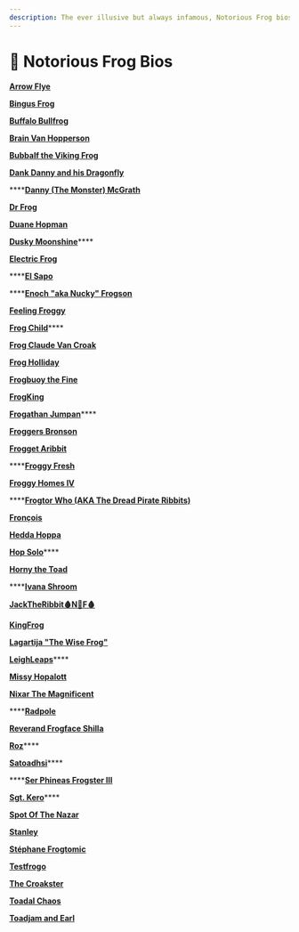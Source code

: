 ```yaml
---
description: The ever illusive but always infamous, Notorious Frog bios!
---
```


# 🐸 Notorious Frog Bios

****[**Arrow Flye**](https://docs.google.com/document/d/1-vgavsvxmPvEsQ\_kdSegg65WV\_zrWtlaVq6Et\_fkm6w/edit?usp=sharing)****

****[**Bingus Frog**](https://docs.google.com/document/d/1L9xoaVsG\_nXOKxCayKZwqIimgZLI7q2R6qqQb874XMk/edit?usp=sharing)****

****[**Buffalo Bullfrog**](https://docs.google.com/document/d/1\_DinLWlMc2FBzExpbm3H30bREx47gLLMBDp8tiRIxSw/edit?usp=sharing)****

****[**Brain Van Hopperson**](https://docs.google.com/document/d/1doucN4jLRlyGM4YLYJg6F0HDfDxNvvuciTNScZihR7U/edit?usp=sharing)****

****[**Bubbalf the Viking Frog**](https://docs.google.com/document/d/1naV1ZN9R6Iy-m4R9IUHVH\_14842dDJ8vtBgKkaUZlO0/edit?usp=sharing)****

****[**Dank Danny and his Dragonfly**](https://docs.google.com/document/d/1En2s2InCiNg76TauQZa78zjKQze1DYZg6\_wEJ-OQWfY/edit?usp=sharing)****

****[**Danny (The Monster) McGrath**](https://docs.google.com/document/d/12omrjP\_b5cN-QygiYDW83ZxuHuswRazj98pMnuJ5sa0/edit?usp=sharing)

****[**Dr Frog**](https://docs.google.com/document/d/1aqvM1w3VNjyq\_bHpbXC7lYHyUrZFw4SgJKjQ2GWB-kM/edit?usp=sharing)****

****[**Duane Hopman**](https://docs.google.com/document/d/1RkshQ9EuSriY36E9LC9rW5N8G8diFqXFbxUWGKMDO10/edit?usp=sharing)****

[**Dusky Moonshine**](https://docs.google.com/document/d/1YqaAUOF--6hA3ZS8KOy9s4vQ-Ir9Ks2qxyIMXriGpXE/edit?usp=sharing)****

****[**Electric Frog**](broken-reference)****

****[**El Sapo**](https://docs.google.com/document/d/1DUgP67S21dii0FD1me2WZB-S3ICLxym4LiuZHA1tbD4/edit?usp=sharing)

****[**Enoch "aka Nucky" Frogson**](https://docs.google.com/document/d/1qaLMXo-CsJt2PHGv-XjJ6fT0bXQ3dcJlVr2\_ato9wdo/edit?usp=sharing)

****[**Feeling Froggy**](https://docs.google.com/document/d/1ffmRP\_hXiDLbl580H5AK6ZeFtKcuq3uZMWWD08TqfdM/edit?usp=sharing)****

[**Frog Child**](https://docs.google.com/document/d/1rTXGbDODft0vNDaYkkRDYeruefEzCn26FhkR\_s0rTSQ/edit?usp=sharing)****

****[**Frog Claude Van Croak**](https://docs.google.com/document/d/1ZXLFZgL1aLXJVMoGf-x3dFC9X-6O-b-gLLOPD8WVg0w/edit?usp=sharing)****

****[**Frog Holliday**](https://docs.google.com/document/d/19qpHDHqtI1NehPVFVO5o\_ctXleVVfaCQox1BBGGpf\_c/edit?usp=sharing)****

****[**Frogbuoy the Fine**](https://docs.google.com/document/d/1vLZQzCUwO7L9VCJqz0ty14EvTpiieuz7w0GTwJoMKHU/edit?usp=sharing)****

****[**FrogKing**](https://docs.google.com/document/d/1T9IA5m2KyojxZiXEjpP9PY4wyxhFZfS6m9uBe3dlLy8/edit?usp=sharing)****

[**Frogathan Jumpan**](https://docs.google.com/document/d/18IVGkrRa5i\_7nZNFD7ngCdtlkgssNbcOBk0BE7YZpVQ/edit?usp=sharing)****

****[**Froggers Bronson**](https://docs.google.com/document/d/1JP5me1Uv-PS50eKxaYoZQ5S85ippiTTJyKvZc\_8zF-c/edit?usp=sharing)****

****[**Frogget Aribbit**](https://docs.google.com/document/d/1Z\_bgIOkxVrNei-48opchHYjNqHetpdtxsG9UORfKY2U/edit?usp=sharing)****

****[**Froggy Fresh**](https://docs.google.com/document/d/1rBZtwNFcBW-KXTIBklU7NE3f48Hp08kmf9w0-3ZkApU/edit?usp=sharing)

****[**Froggy Homes IV**](https://docs.google.com/document/d/1EqbQZImv5d6-0DKcHO8OuWcdt8oWzbvMS4Ck3rM4pzc/edit?usp=sharing)****

****[**Frogtor Who (AKA The Dread Pirate Ribbits)**](https://docs.google.com/document/d/1JE36xYJ1PSDWR3ihF490EtJ4h5AOjmwUragY-\_cirs4/edit?usp=sharing)

[**Fronçois**](https://docs.google.com/document/d/130OOy4B4gFhufAB5P2I6tt7xgPEr8XxGyi77zzEsR6M/edit?usp=sharing)

****[**Hedda Hoppa**](https://docs.google.com/document/d/1rBzNFAXcXNPfyhXSbm08QftJOQP2kOFA7UG7MnOMIMQ/edit?usp=sharing)****

[**Hop Solo**](https://docs.google.com/document/d/18bHIODzHmvhbr7BpJUex46Y-SXKpXTF4AH9iE2lbV1M/edit?usp=sharing)****

****[**Horny the Toad**](https://docs.google.com/document/d/1IS00Tvk0OoseCm\_AFKm4-WYuKhELYkWt1fu2Dhjd16s/edit?usp=sharing)****

****[**Ivana Shroom**](https://docs.google.com/document/d/1c-QKYtHdd3IVxfehV-BOhy-cQHmW64q96dEl-i4I6aY/edit?usp=sharing)

****[**JackTheRibbit🩸N🧿F🩸**](https://docs.google.com/document/d/1f2GtKZXNA55wjOpqct\_OXI3We2ZnynFgX\_IN\_PMomgc/edit?usp=sharing)****

[**KingFrog**](https://docs.google.com/document/d/1xVPUyd8JVceQQqNwmc8J0Xuof2XmAcRh07hlA5bqsI8/edit?usp=sharing)

****[**Lagartija "The Wise Frog"**](https://docs.google.com/document/d/1jEScT\_hnC-GvH6ovEPrf\_mCrM-lcY8spuDgLRjaOiZg/edit?usp=sharing)****

[**LeighLeaps**](https://docs.google.com/document/d/167tbkAm-d3eT4gJckwmjAdG04cl4l7Ff-wJUqonA3ys/edit?usp=sharing)****

[**Missy Hopalott**](https://docs.google.com/document/d/1TZY7zJqeV7YrWPS\_AC4yJYUy2lV3iMOqpFUK8Se3hsM/edit?usp=sharing)

****[**Nixar The Magnificent**](https://docs.google.com/document/d/1MX-OI3i02Bkd5vMdmuMN9tTbU13w-4FSsUtaHmPvxgY/edit?usp=sharing)****

****[**Radpole**](https://docs.google.com/document/d/1f5uejb27uG23rcce5XpnvnS03LzCA7EMn6e2N-nKlg8/edit?usp=sharing)

****[**Reverand Frogface Shilla**](https://docs.google.com/document/d/1xP-TKV9\_YC5Px3-KAsldrbYN2vwiecdgdurHVVXz0r4/edit?usp=sharing)****

[**Roz**](https://docs.google.com/document/d/1ZV-PWkmsldowIxAQA4ADl1Rnh1SlUmeI2LVG\_-eapeU/edit?usp=sharing)****

[**Satoadhsi**](https://docs.google.com/document/d/13zqAE0q9H3g77fNFyMA0FbK5mu8g9-sTBzRHxYjw8z4/edit?usp=sharing)****

****[**Ser Phineas Frogster III**](https://docs.google.com/document/d/11A-FofvAZnKPOUGrUInCTmqqdfibwAUDwbgn2OCReAM/edit?usp=sharing)

[**Sgt. Kero**](broken-reference)****

****[**Spot Of The Nazar**](https://docs.google.com/document/d/1EzEiJPzM0VLLGc9yHrkxqCbV94ytSBA31Ootp6sJOO4/edit?usp=sharing)****

****[**Stanley**](https://docs.google.com/document/d/1s3-2CaAqBtboiDHDBXfbq1-ebZdgcNJl-2I6Cc6iKTM/edit?usp=sharing)****

****[**Stéphane Frogtomic**](https://docs.google.com/document/d/1uN32ayezPvcTvjKs3f\_bbrXm3Rtp4XVIp65VWp1rfrQ/edit?usp=sharing)****

****[**Testfrogo**](https://docs.google.com/document/d/1uDulFsNtBNZSQKHlNIfOsMtkgdoZmUtNTzwMl0kOGVc/edit?usp=sharing)****

****[**The Croakster**](https://docs.google.com/document/d/1Si6l9o4SyWY3yFnoTlB9T3YzGuHeBKrRve37QHh74zo/edit?usp=sharing)****

****[**Toadal Chaos**](https://docs.google.com/document/d/16Y4WhJNRzEahVzI8Qvj0IcivRadxwSDSpmsSvX9bGwU/edit?usp=sharing)****

****[**Toadjam and Earl**](https://docs.google.com/document/d/1HRPCrCuMop-UnWolUELtjcVOwQnyz7rSbZbENM\_XoMw/edit?usp=sharing)****
